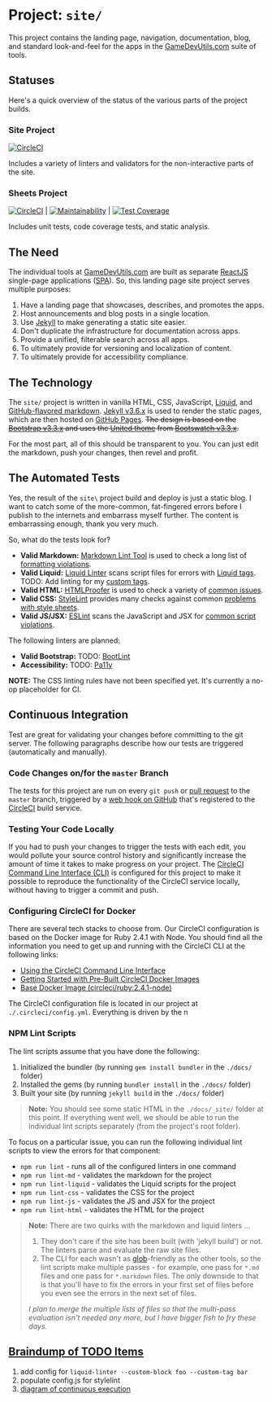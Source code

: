 # Project: `site/`

This project contains the landing page, navigation, documentation, blog, and standard look-and-feel for the apps in the [GameDevUtils.com](http://gamedevutils.com/) suite of tools.

## Statuses

Here's a quick overview of the status of the various parts of the project builds.

### Site Project

[![CircleCI](https://circleci.com/gh/GameDevUtils/site.svg?style=shield)](https://circleci.com/gh/GameDevUtils/site)

Includes a variety of linters and validators for the non-interactive parts of the site.

### Sheets Project

[![CircleCI](https://circleci.com/gh/GameDevUtils/sheets.svg?style=shield)](https://circleci.com/gh/GameDevUtils/sheets) | [![Maintainability](https://api.codeclimate.com/v1/badges/37211e3dc0c97a803e08/maintainability)](https://codeclimate.com/github/GameDevUtils/sheets/maintainability) | [![Test Coverage](https://api.codeclimate.com/v1/badges/37211e3dc0c97a803e08/test_coverage)](https://codeclimate.com/github/GameDevUtils/sheets/test_coverage)

Includes unit tests, code coverage tests, and static analysis.

## The Need

The individual tools at [GameDevUtils.com](http://gamedevutils.com/) are built as separate [ReactJS](https://reactjs.org/) single-page applications ([SPA](https://reactjs.org/docs/glossary.html)). So, this landing page site project serves multiple purposes:

1. Have a landing page that showcases, describes, and promotes the apps.
1. Host announcements and blog posts in a single location.
1. Use [Jekyll](https://jekyllrb.com/) to make generating a static site easier.
1. Don't duplicate the infrastructure for documentation across apps.
1. Provide a unified, filterable search across all apps.
1. To ultimately provide for versioning and localization of content.
1. To ultimately provide for accessibility compliance.

## The Technology

The `site/` project is written in vanilla HTML, CSS, JavaScript, [Liquid](https://github.com/Shopify/liquid/wiki/liquid-for-designers), and [GitHub-flavored markdown](https://help.github.com/categories/writing-on-github/). [Jekyll v3.6.x](https://jekyllrb.com/) is used to render the static pages, which are then hosted on [GitHub Pages](https://pages.github.com/). ~~The design is based on the [Bootstrap v3.3.x](https://getbootstrap.com/docs/3.3/) and uses the [United theme](https://bootswatch.com/3/united/) from [Bootswatch v3.3.x](https://bootswatch.com/3/).~~

For the most part, all of this should be transparent to you. You can just edit the markdown, push your changes, then revel and profit.

## The Automated Tests

Yes, the result of the `site\` project build and deploy is just a static blog. I want to catch some of the more-common, fat-fingered errors before I publish to the internets and embarrass myself further. The content is embarrassing enough, thank you very much.

So, what do the tests look for?

* **Valid Markdown:** [Markdown Lint Tool](https://github.com/markdownlint/markdownlint#markdown-lint-tool) is used to check a long list of [formatting violations](https://github.com/markdownlint/markdownlint/blob/master/docs/RULES.md#rules).
* **Valid Liquid:** [Liquid Linter](https://github.com/tomheller/liquid-linter) scans script files for errors with [Liquid tags](https://help.shopify.com/themes/liquid/tags). TODO: Add linting for my [custom tags](https://dealerdirect.github.io/liquid-linter-cli/#custom-blocks-and-tags).
* **Valid HTML:** [HTMLProofer](https://github.com/gjtorikian/html-proofer#htmlproofer) is used to check a variety of [common issues](https://github.com/gjtorikian/html-proofer#whats-tested).
* **Valid CSS:** [StyleLint](https://stylelint.io/) provides many checks against common [problems with style sheets](https://stylelint.io/user-guide/rules/).
* **Valid JS/JSX:** [ESLint](https://eslint.org/) scans the JavaScript and JSX for [common script violations](https://eslint.org/docs/rules/).

The following linters are planned:

* **Valid Bootstrap:** TODO: [BootLint](https://github.com/twbs/bootlint)
* **Accessibility:** TODO: [Pa11y](https://github.com/pa11y/pa11y-ci)

**NOTE:** The CSS linting rules have not been specified yet. It's currently a no-op placeholder for CI.

## Continuous Integration

Test are great for validating your changes before committing to the git server. The following paragraphs describe how our tests are triggered (automatically and manually).

### Code Changes on/for the `master` Branch

The tests for this project are run on every `git push` or [pull request](https://help.github.com/articles/about-pull-requests/) to the `master` branch, triggered by a [web hook on GitHub](https://developer.github.com/webhooks/) that's registered to the [CircleCI](https://circleci.com/) build service.

### Testing Your Code Locally

If you had to push your changes to trigger the tests with each edit, you would pollute your source control history and significantly increase the amount of time it takes to make progress on your project. The [CircleCI Command Line Interface (CLI)](https://circleci.com/docs/2.0/local-jobs/) is configured for this project to make it possible to reproduce the functionality of the CircleCI service locally, without having to trigger a commit and push.

### Configuring CircleCI for Docker

There are several tech stacks to choose from. Our CircleCI configuration is based on the Docker image for Ruby 2.4.1 with Node. You should find all the information you need to get up and running with the CircleCI CLI at the following links:

* [Using the CircleCI Command Line Interface](https://circleci.com/docs/2.0/local-jobs/)
* [Getting Started with Pre-Built CircleCI Docker Images](https://circleci.com/docs/2.0/circleci-images/)
* [Base Docker Image (circleci/ruby:2.4.1-node)](https://hub.docker.com/r/circleci/ruby/tags/)

The CircleCI configuration file is located in our project at `./.circleci/config.yml`. Everything is driven by the n

### NPM Lint Scripts

The lint scripts assume that you have done the following:

1. Initialized the bundler (by running `gem install bundler` in the `./docs/` folder)
1. Installed the gems (by running `bundler install` in the `./docs/` folder)
1. Built your site (by running `jekyll build` in the `./docs/` folder)

> **Note:** You should see some static HTML in the `./docs/_site/` folder at this point. If everything went well, we should be able to run the individual lint scripts separately (from the project's root folder).

To focus on a particular issue, you can run the following individual lint scripts to view the errors for that component:

* `npm run lint` - runs all of the configured linters in one command
* `npm run lint-md` - validates the markdown for the project
* `npm run lint-liquid` - validates the Liquid scripts for the project
* `npm run lint-css` - validates the CSS for the project
* `npm run lint-js` - validates the JS and JSX for the project
* `npm run lint-html` - validates the HTML for the project

> **Note:** There are two quirks with the markdown and liquid linters ...
>
> 1. They don't care if the site has been built (with 'jekyll build') or not. The linters parse and evaluate the raw site files.
> 1. The CLI for each wasn't as [glob](https://www.npmjs.com/package/glob)-friendly as the other tools, so the lint scripts make multiple passes - for example, one pass for `*.md` files and one pass for `*.markdown` files. The only downside to that is that you'll have to fix the errors in your first set of files before you even see the errors in the next set of files.
>
> *I plan to merge the multiple lists of files so that the multi-pass evaluation isn't needed any more, but I have bigger fish to fry these days.*

## [Braindump of TODO Items](#braindump-of-todo-items)

1. add config for `liquid-linter --custom-block foo --custom-tag bar`
1. populate config.js for stylelint
1. [diagram of continuous execution](https://lh3.googleusercontent.com/-DIuf9uT_nZE/VkIK7WD_52I/AAAAAAAADi4/GUNUqAnoFOUIfdkvPXgofabXU-uoryX4QCL0BGAYYCw/h298/Continuous%2BExecution.jpg)
